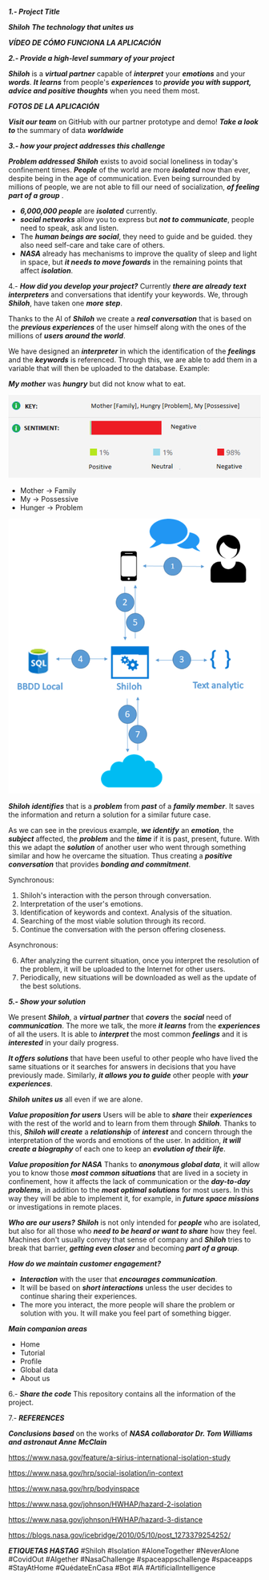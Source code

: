 **_1.- Project Title_** 

**_Shiloh_**
**_The technology that unites us_**

**_VÍDEO DE CÓMO FUNCIONA LA APLICACIÓN_** 

**_2.- Provide a high-level summary of your project_**

**_Shiloh_** is a **_virtual partner_** capable of **_interpret_** your **_emotions_** and your **_words_**. **_It learns_** from people's **_experiences_** to **_provide you with support, advice and positive thoughts_** when you need them most.

**_FOTOS DE LA APLICACIÓN_**

**_Visit our team_** on GitHub with our partner prototype and demo! **_Take a look to_** the summary of data **_worldwide_**

**_3.- how your project addresses this challenge_**

**_Problem addressed_**
**_Shiloh_** exists to avoid social loneliness in today's confinement times. **_People_** of the world are more **_isolated_** now than ever, despite being in the age of communication. Even being surrounded by millions of people, we are not able to fill our need of socialization, **_of feeling part of a group_** .

- **_6,000,000 people_** are **_isolated_** currently.
- **_social networks_** allow you to express but **_not to communicate_**, people need to speak, ask and listen.
- The **_human beings are social_**, they need to guide and be guided. they also need self-care and take care of others.
- **_NASA_** already has mechanisms to improve the quality of sleep and light in space, but **_it needs to move fowards_** in the remaining points that affect **_isolation_**.

4.- **_How did you develop your project?_**
Currently **_there are already text interpreters_** and conversations that identify your keywords. We, through **_Shiloh_**, have taken one **_more step_**.

Thanks to the AI ​​of **_Shiloh_** we create a **_real conversation_** that is based on the **_previous experiences_** of the user himself along with the ones of the millions of **_users around the world_**.

We have designed an **_interpreter_** in which the identification of the **_feelings_** and the **_keywords_** is referenced. Through this, we are able to add them in a variable that will then be uploaded to the database. Example:

**_My mother_** was **_hungry_** but did not know what to eat.

![](https://github.com/joroSharp/Shiloh---NASA/blob/master/3.-%20Idea/Analisis.png)

* Mother -> Family
* My -> Possessive
* Hunger -> Problem

![](https://github.com/joroSharp/Shiloh---NASA/blob/master/3.-%20Idea/Shiloh.png)

**_Shiloh_** **_identifies_** that is a **_problem_** from **_past_** of a **_family member_**. It saves the information and return a solution for a similar future case.

As we can see in the previous example, **_we identify_** an **_emotion_**, the **_subject_** affected, the **_problem_** and the **_time_** if it is past, present, future. With this we adapt the **_solution_** of another user who went through something similar and how he overcame the situation. Thus creating a **_positive conversation_** that provides **_bonding and commitment_**.

Synchronous:

1. Shiloh's interaction with the person through conversation.
2. Interpretation of the user's emotions.
3. Identification of keywords and context. Analysis of the situation.
4. Searching of the most viable solution through its record.
5. Continue the conversation with the person offering closeness.

Asynchronous:

6. After analyzing the current situation, once you interpret the resolution of the problem, it will be uploaded to the Internet for other users.
7. Periodically, new situations will be downloaded as well as the update of the best solutions.


**_5.- Show your solution_**

We present **_Shiloh_**, a **_virtual partner_** that **_covers_** the **_social_** need of **_communication_**. The more we talk, the more **_it learns_** from the **_experiences_** of all the users. It is able to **_interpret_** the most common **_feelings_** and it is **_interested_** in your daily progress.

**_It offers solutions_** that have been useful to other people who have lived the same situations or it searches for answers in decisions that you have previously made. Similarly, **_it allows you to guide_** other people with **_your experiences_**.

**_Shiloh_** **_unites us_** all even if we are alone.


**_Value proposition for users_**
Users will be able to **_share_** their **_experiences_** with the rest of the world and to learn from them through **_Shiloh_**. Thanks to this, **_Shiloh will create_** a **_relationship_** of **_interest_** and concern through the interpretation of the words and emotions of the user. In addition, **_it will create a biography_** of each one to keep an **_evolution of their life_**.

**_Value proposition for NASA_**
Thanks to **_anonymous global data_**, it will allow you to know those **_most common situations_** that are lived in a society in confinement, how it affects the lack of communication or the **_day-to-day problems_**, in addition to the **_most optimal solutions_** for most users. In this way they will be able to implement it, for example, in **_future space missions_** or investigations in remote places.

**_Who are our users?_**
**_Shiloh_** is not only intended for **_people_** who are isolated, but also for all those who **_need to be heard or want to share_** how they feel. Machines don't usually convey that sense of company and **_Shiloh_** tries to break that barrier, **_getting even closer_** and becoming **_part of a group_**.

**_How do we maintain customer engagement?_**
- **_Interaction_** with the user that **_encourages communication_**.
- It will be based on **_short interactions_** unless the user decides to continue sharing their experiences.
- The more you interact, the more people will share the problem or solution with you. It will make you feel part of something bigger.

**_Main companion areas_**
- Home
- Tutorial
- Profile
- Global data
- About us

6.- **_Share the code_**
This repository contains all the information of the project.

7.- **_REFERENCES_**

**_Conclusions based_** on the works of **_NASA collaborator Dr. Tom Williams and astronaut Anne McClain_**

https://www.nasa.gov/feature/a-sirius-international-isolation-study

https://www.nasa.gov/hrp/social-isolation/in-context

https://www.nasa.gov/hrp/bodyinspace

https://www.nasa.gov/johnson/HWHAP/hazard-2-isolation

https://www.nasa.gov/johnson/HWHAP/hazard-3-distance

https://blogs.nasa.gov/icebridge/2010/05/10/post_1273379254252/

**_ETIQUETAS HASTAG_**
#Shiloh #Isolation #AloneTogether #NeverAlone #CovidOut #AIgether #NasaChallenge #spaceappschallenge #spaceapps #StayAtHome #QuédateEnCasa #Bot #IA #ArtificialIntelligence
